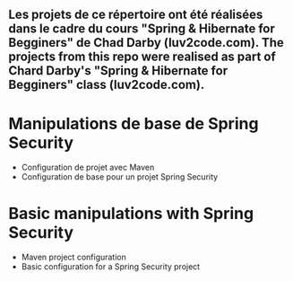 ## Les projets de ce répertoire ont été réalisées dans le cadre du cours "Spring & Hibernate for Begginers" de Chad Darby (luv2code.com). The projects from this repo were realised as part of Chard Darby's "Spring & Hibernate for Begginers" class (luv2code.com).  

# Manipulations de base de Spring Security  
- Configuration de projet avec Maven
- Configuration de base pour un projet Spring Security

# Basic manipulations with Spring Security  
- Maven project configuration
- Basic configuration for a Spring Security project
